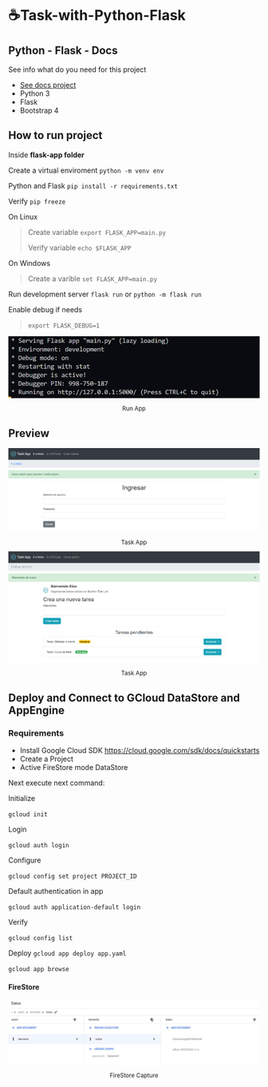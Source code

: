 # :coffee:Task-with-Python-Flask

## Python - Flask - Docs
See info what do you need for this project
* [See docs project](Docs/README.md)
* Python 3
* Flask
* Bootstrap 4

## How to run project

Inside **flask-app folder**

Create a virtual enviroment
`python -m venv env`

Python and Flask
`pip install -r requirements.txt`

Verify
`pip freeze`

On Linux
> Create variable
> `export FLASK_APP=main.py`
>
> Verify variable
> `echo $FLASK_APP`

On Windows
> Create a varible
> `set FLASK_APP=main.py`

Run development server
`flask run` or `python -m flask run`

Enable debug if needs
> `export FLASK_DEBUG=1`

<div align="center">
  <img src="images/Screenshot_1.png">
  <small><p>Run App</p></small>
</div>

## Preview
<div align="center">
  <img src="images/Screenshot_2.png">
  <small><p>Task App</p></small>
</div>

<div align="center">
  <img src="images/Screenshot_3.png">
  <small><p>Task App</p></small>
</div>

## Deploy and Connect to GCloud DataStore and AppEngine
### Requirements

* Install Google Cloud SDK https://cloud.google.com/sdk/docs/quickstarts
* Create a Project
* Active FireStore mode DataStore

Next execute next command:

Initialize

`gcloud init`

Login

`gcloud auth login`

Configure

`gcloud config set project PROJECT_ID`

Default authentication in app

`gcloud auth application-default login`

Verify

`gcloud config list`

Deploy
`gcloud app deploy app.yaml`

`gcloud app browse`

#### FireStore
<div align="center">
  <img src="images/FireStore.png">
  <small><p>FireStore Capture</p></small>
</div>


